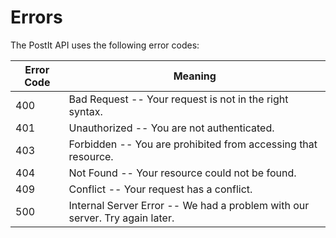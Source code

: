 # Errors


The PostIt API uses the following error codes:


Error Code | Meaning
---------- | -------
400	| Bad Request -- Your request is not in the right syntax.
401	| Unauthorized -- You are not authenticated.
403	| Forbidden -- You are prohibited from accessing that resource.
404	| Not Found -- Your resource could not be found.
409	| Conflict -- Your request has a conflict.
500	| Internal Server Error -- We had a problem with our server. Try again later.
